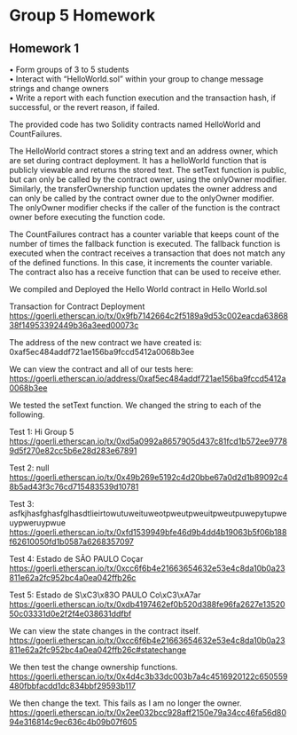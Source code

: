 # Group 5 Homework
## Homework 1
• Form groups of 3 to 5 students \
• Interact with “HelloWorld.sol” within your group to change message strings and change owners \
• Write a report with each function execution and the transaction hash, if successful, or the revert reason, if failed.

The provided code has two Solidity contracts named HelloWorld and CountFailures. 

The HelloWorld contract stores a string text and an address owner, which are set during contract deployment. It has a helloWorld function that is publicly viewable and returns the stored text. The setText function is public, but can only be called by the contract owner, using the onlyOwner modifier. Similarly, the transferOwnership function updates the owner address and can only be called by the contract owner due to the onlyOwner modifier. The onlyOwner modifier checks if the caller of the function is the contract owner before executing the function code.

The CountFailures contract has a counter variable that keeps count of the number of times the fallback function is executed. The fallback function is executed when the contract receives a transaction that does not match any of the defined functions. In this case, it increments the counter variable. The contract also has a receive function that can be used to receive ether.

We compiled and Deployed the Hello World contract in Hello World.sol

Transaction for Contract Deployment
https://goerli.etherscan.io/tx/0x9fb7142664c2f5189a9d53c002eacda6386838f14953392449b36a3eed00073c

The address of the new contract we have created is: 0xaf5ec484addf721ae156ba9fccd5412a0068b3ee

We can view the contract and all of our tests here:
https://goerli.etherscan.io/address/0xaf5ec484addf721ae156ba9fccd5412a0068b3ee

We tested the setText function. We changed the string to each of the following. 

Test 1: Hi Group 5
https://goerli.etherscan.io/tx/0xd5a0992a8657905d437c81fcd1b572ee97789d5f270e82cc5b6e28d283e67891

Test 2: null
https://goerli.etherscan.io/tx/0x49b269e5192c4d20bbe67a0d2d1b89092c48b5ad43f3c76cd715483539d10781

Test 3: asfkjhasfghasfglhasdtlieirtowutuweituweotpweutpweuitpweutpuwepytupweuypweruypwue
https://goerli.etherscan.io/tx/0xfd1539949bfe46d9b4dd4b19063b5f06b188f62610050fd1b0587a6268357097

Test 4: Estado de SÃO PAULO Coçar
https://goerli.etherscan.io/tx/0xcc6f6b4e21663654632e53e4c8da10b0a23811e62a2fc952bc4a0ea042ffb26c

Test 5: Estado de S\xC3\x83O PAULO Co\xC3\xA7ar
https://goerli.etherscan.io/tx/0xdb4197462ef0b520d388fe96fa2627e1352050c03331d0e2f2f4e038631ddfbf

We can view the state changes in the contract itself. 
https://goerli.etherscan.io/tx/0xcc6f6b4e21663654632e53e4c8da10b0a23811e62a2fc952bc4a0ea042ffb26c#statechange

We then test the change ownership functions.
https://goerli.etherscan.io/tx/0x4d4c3b33dc003b7a4c4516920122c650559480fbbfacdd1dc834bbf29593b117

We then change the text. This fails as I am no longer the owner. 
https://goerli.etherscan.io/tx/0x2ee032bcc928aff2150e79a34cc46fa56d8094e316814c9ec636c4b09b07f605





